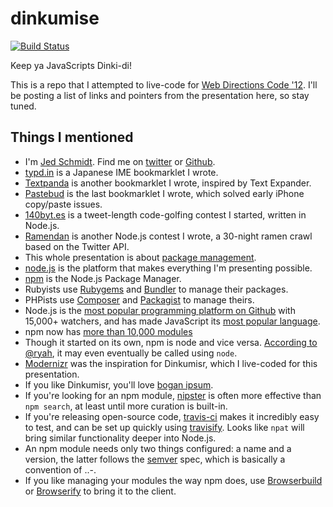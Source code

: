 dinkumise
=========

[![Build Status](https://secure.travis-ci.org/jed/dinkumise.png?branch=master)](http://travis-ci.org/jed/dinkumise)

Keep ya JavaScripts Dinki-di!

This is a repo that I attempted to live-code for [Web Directions Code '12](http://code12melb.webdirections.org/). I'll be posting a list of links and pointers from the presentation here, so stay tuned.

Things I mentioned
------------------

- I'm [Jed Schmidt](http://jed.is). Find me on [twitter](http://twitter.com/jedschmidt) or [Github](https://github.com).
- [typd.in](http://typd.in) is a Japanese IME bookmarklet I wrote.
- [Textpanda](http://textpanda.com) is another bookmarklet I wrote, inspired by Text Expander.
- [Pastebud](http://www.readwriteweb.com/archives/pastebud_brings_copy_and_paste_to_iphone.php) is the last bookmarklet I wrote, which solved early iPhone copy/paste issues.
- [140byt.es](http://140byt.es) is a tweet-length code-golfing contest I started, written in Node.js.
- [Ramendan](http://ramendan.com) is another Node.js contest I wrote, a 30-night ramen crawl based on the Twitter API.
- This whole presentation is about [package management](http://en.wikipedia.org/wiki/Package_management_system).
- [node.js](http://nodejs.org) is the platform that makes everything I'm presenting possible.
- [npm](http://npmjs.org) is the Node.js Package Manager.
- Rubyists use [Rubygems](http://rubygems.org/) and [Bundler](http://gembundler.com/) to manage their packages.
- PHPists use [Composer](http://getcomposer.org/) and [Packagist](http://packagist.org/) to manage theirs.
- Node.js is the [most popular programming platform on Github](https://github.com/popular/watched) with 15,000+ watchers, and has made JavaScript its [most popular language](https://github.com/languages).
- npm now has [more than 10,000 modules](https://search.npmjs.org/#/_analytics/alltime)
- Though it started on its own, npm is node and vice versa. [According to @ryah](http://twitter.com/ryah/status/202937162151378944), it may even eventually be called using `node`.
- [Modernizr](http://modernizr.com) was the inspiration for Dinkumisr, which I live-coded for this presentation.
- If you like Dinkumisr, you'll love [bogan ipsum](http://boganipsum.com/).
- If you're looking for an npm module, [nipster](http://eirikb.github.com/nipster/) is often more effective than `npm search`, at least until more curation is built-in.
- If you're releasing open-source code, [travis-ci](http://travis-ci.org/) makes it incredibly easy to test, and can be set up quickly using [travisify](https://github.com/substack/travisify). Looks like `npat` will bring similar functionality deeper into Node.js.
- An npm module needs only two things configured: a name and a version, the latter follows the [semver](http://semver.org) spec, which is basically a convention of <major>.<minor>.<patch>-<build>.
- If you like managing your modules the way npm does, use [Browserbuild](https://github.com/learnboost/browserbuild) or [Browserify](https://github.com/substack/browserify) to bring it to the client.
